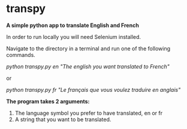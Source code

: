 # transpy

<b>A simple python app to translate English and French</b>

In order to run locally you will need Selenium installed.

Navigate to the directory in a terminal and run one of the following commands.

<i>python transpy.py en "The english you want translated to French"</i>

or

<i>python transpy.py fr "Le français que vous voulez traduire en anglais"</i>

<b>The program takes 2 arguments:</b>

1. The language symbol you prefer to have translated, en or fr
2. A string that you want to be translated.
